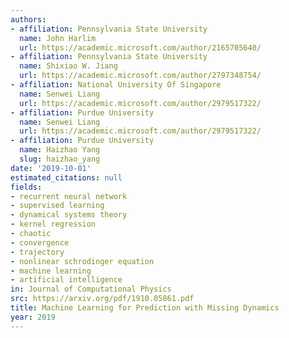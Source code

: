 ```yaml
---
authors:
- affiliation: Pennsylvania State University
  name: John Harlim
  url: https://academic.microsoft.com/author/2165705640/
- affiliation: Pennsylvania State University
  name: Shixiao W. Jiang
  url: https://academic.microsoft.com/author/2797348754/
- affiliation: National University Of Singapore
  name: Senwei Liang
  url: https://academic.microsoft.com/author/2979517322/
- affiliation: Purdue University
  name: Senwei Liang
  url: https://academic.microsoft.com/author/2979517322/
- affiliation: Purdue University
  name: Haizhao Yang
  slug: haizhao_yang
date: '2019-10-01'
estimated_citations: null
fields:
- recurrent neural network
- supervised learning
- dynamical systems theory
- kernel regression
- chaotic
- convergence
- trajectory
- nonlinear schrodinger equation
- machine learning
- artificial intelligence
in: Journal of Computational Physics
src: https://arxiv.org/pdf/1910.05861.pdf
title: Machine Learning for Prediction with Missing Dynamics
year: 2019
---
```


